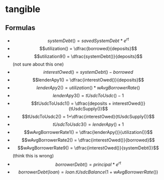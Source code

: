 # tangible
## Formulas
- $$systemDebt() = savedSystemDebt*e^{rt}$$
- $$utilization() = \dfrac{borrowed}{deposits}$$
- $$utilization9() = \dfrac{systemDebt()}{deposits}$$ (not sure about this one)
- $$interestOwed() = systemDebt() - borrowed$$
- $$lenderApy1() = \dfrac{interestOwed()}{deposits}$$
- $$lenderApy2() = utilization() * wAvgBorrowerRate()$$
- $$lenderApy3() = tUsdcToUsdc() - 1$$
- $$tUsdcToUsdc1() = \dfrac{deposits + interestOwed()}{tUsdcSupply()}$$
- $$tUsdcToUsdc2() = 1+\dfrac{interestOwed}{tUsdcSupply()}$$
- $$tUsdcToUsdc3() = lenderApy() + 1$$
- $$wAvgBorrowerRate1() = \dfrac{lenderApy()}{utilization()}$$
- $$wAvgBorrowerRate2() = \dfrac{interestOwed()}{borrowed}$$
- $$wAvgBorrowerRate9() = \dfrac{interestOwed()}{systemDebt()}$$ (think this is wrong)
- $$borrowerDebt() = principal*e^{rt}$$
- $$borrowerDebt(loan) = loan.tUsdcBalance(1 + wAvgBorrowerRate())$$

